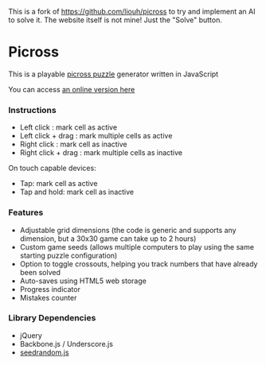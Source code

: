 This is a fork of https://github.com/liouh/picross to try and implement an AI to solve it.
The website itself is not mine! Just the "Solve" button.

Picross
=======

This is a playable [picross puzzle](http://en.wikipedia.org/wiki/Nonogram) generator written in JavaScript

You can access [an online version here](http://liouh.com/picross/)

### Instructions

* Left click : mark cell as active
* Left click + drag : mark multiple cells as active
* Right click : mark cell as inactive
* Right click + drag : mark multiple cells as inactive

On touch capable devices:

* Tap: mark cell as active
* Tap and hold: mark cell as inactive

### Features

* Adjustable grid dimensions (the code is generic and supports any dimension, but a 30x30 game can take up to 2 hours)
* Custom game seeds (allows multiple computers to play using the same starting puzzle configuration)
* Option to toggle crossouts, helping you track numbers that have already been solved
* Auto-saves using HTML5 web storage
* Progress indicator
* Mistakes counter

### Library Dependencies

* jQuery
* Backbone.js / Underscore.js
* [seedrandom.js](http://davidbau.com/archives/2010/01/30/random_seeds_coded_hints_and_quintillions.html)
